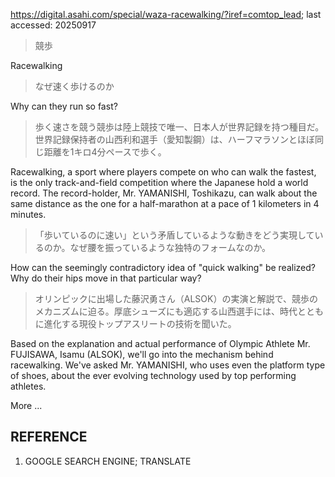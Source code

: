 https://digital.asahi.com/special/waza-racewalking/?iref=comtop_lead; last accessed: 20250917

> 競歩

Racewalking

> なぜ速く歩けるのか

Why can they run so fast?

> 歩く速さを競う競歩は陸上競技で唯一、日本人が世界記録を持つ種目だ。世界記録保持者の山西利和選手（愛知製鋼）は、ハーフマラソンとほぼ同じ距離を1キロ4分ペースで歩く。

Racewalking, a sport where players compete on who can walk the fastest, is the only track-and-field competition where the Japanese hold a world record. The record-holder, Mr. YAMANISHI, Toshikazu, can walk about the same distance as the one for a half-marathon at a pace of 1 kilometers in 4 minutes. 

> 「歩いているのに速い」という矛盾しているような動きをどう実現しているのか。なぜ腰を振っているような独特のフォームなのか。

How can the seemingly contradictory idea of "quick walking" be realized? Why do their hips move in that particular way?

> オリンピックに出場した藤沢勇さん（ALSOK）の実演と解説で、競歩のメカニズムに迫る。厚底シューズにも適応する山西選手には、時代とともに進化する現役トップアスリートの技術を聞いた。

Based on the explanation and actual performance of Olympic Athlete Mr. FUJISAWA, Isamu (ALSOK), we'll go into the mechanism behind racewalking. We've asked Mr. YAMANISHI, who uses even the platform type of shoes, about the ever evolving technology used by top performing athletes. 

More ...

## REFERENCE

1) GOOGLE SEARCH ENGINE; TRANSLATE